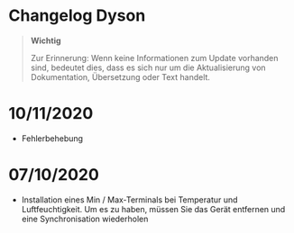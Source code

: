 # Changelog Dyson

>**Wichtig**
>
>Zur Erinnerung: Wenn keine Informationen zum Update vorhanden sind, bedeutet dies, dass es sich nur um die Aktualisierung von Dokumentation, Übersetzung oder Text handelt.

# 10/11/2020

- Fehlerbehebung

# 07/10/2020

- Installation eines Min / Max-Terminals bei Temperatur und Luftfeuchtigkeit. Um es zu haben, müssen Sie das Gerät entfernen und eine Synchronisation wiederholen
